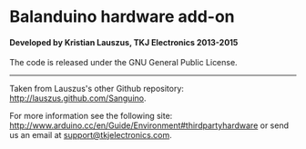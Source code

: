 # Balanduino hardware add-on
#### Developed by Kristian Lauszus, TKJ Electronics 2013-2015

The code is released under the GNU General Public License.
_________

Taken from Lauszus's other Github repository: <http://lauszus.github.com/Sanguino>.

For more information see the following site: <http://www.arduino.cc/en/Guide/Environment#thirdpartyhardware> or send us an email at <support@tkjelectronics.com>.